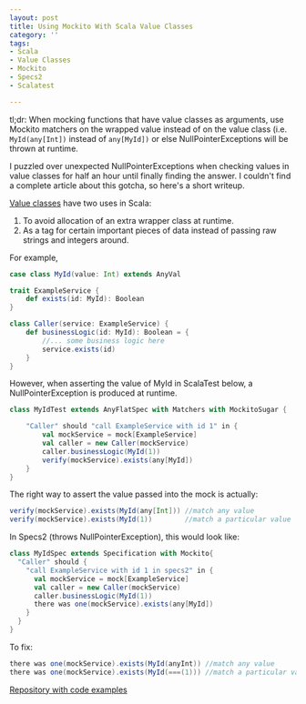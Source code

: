 ```yaml
---
layout: post
title: Using Mockito With Scala Value Classes
category: ''
tags:
- Scala
- Value Classes
- Mockito
- Specs2
- Scalatest

---
```


tl;dr: When mocking functions that have value classes as arguments, use Mockito matchers on the wrapped value instead of on the value class (i.e. `MyId(any[Int])` instead of `any[MyId])` or else NullPointerExceptions will be thrown at runtime.

<!--excerpt-->

I puzzled over unexpected NullPointerExceptions when checking values in value classes for half an hour until finally finding the answer. I couldn't find a complete article about this gotcha, so here's a short writeup.

[Value classes](https://docs.scala-lang.org/overviews/core/value-classes.html) have two uses in Scala:

1. To avoid allocation of an extra wrapper class at runtime.
2. As a tag for certain important pieces of data instead of passing raw strings and integers around.

For example,

```scala
case class MyId(value: Int) extends AnyVal

trait ExampleService {
    def exists(id: MyId): Boolean
}

class Caller(service: ExampleService) {
    def businessLogic(id: MyId): Boolean = {
        //... some business logic here
        service.exists(id)
    }
}
```


However, when asserting the value of MyId in ScalaTest below, a NullPointerException is produced at runtime.

```scala
class MyIdTest extends AnyFlatSpec with Matchers with MockitoSugar {

    "Caller" should "call ExampleService with id 1" in {
        val mockService = mock[ExampleService]
        val caller = new Caller(mockService)
        caller.businessLogic(MyId(1))
        verify(mockService).exists(any[MyId])
    }
}
```

The right way to assert the value passed into the mock is actually:

```scala
verify(mockService).exists(MyId(any[Int])) //match any value
verify(mockService).exists(MyId(1))        //match a particular value
```

In Specs2 (throws NullPointerException), this would look like:

```scala
class MyIdSpec extends Specification with Mockito{
  "Caller" should {
    "call ExampleService with id 1 in specs2" in {
      val mockService = mock[ExampleService]
      val caller = new Caller(mockService)
      caller.businessLogic(MyId(1))
      there was one(mockService).exists(any[MyId])
    }
  }
}
```

To fix:

```scala
there was one(mockService).exists(MyId(anyInt)) //match any value
there was one(mockService).exists(MyId(===(1))) //match a particular value
```

[Repository with code examples](https://github.com/williamhaw/mockito-scala-value-classes-example)